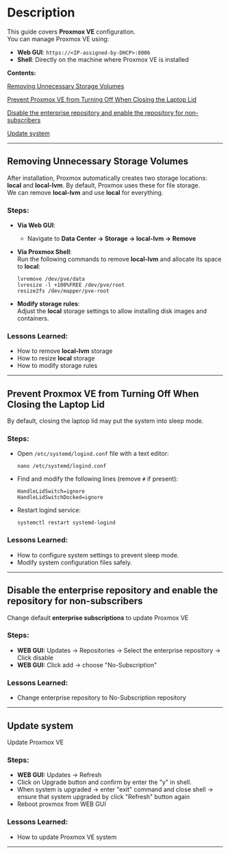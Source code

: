 # Description  
This guide covers **Proxmox VE** configuration.  
You can manage Proxmox VE using:  
- **Web GUI**: `https://<IP-assigned-by-DHCP>:8006`  
- **Shell**: Directly on the machine where Proxmox VE is installed


**Contents:**

[Removing Unnecessary Storage Volumes](https://github.com/sapan322/Raman-Cybersecurity-Portfolio/blob/main/Installation%20Configuration%20%20Guides/Proxmox%20VE/Configuration.md#removing-unnecessary-storage-volumes)
    
[Prevent Proxmox VE from Turning Off When Closing the Laptop Lid](https://github.com/sapan322/Raman-Cybersecurity-Portfolio/blob/main/Installation%20Configuration%20%20Guides/Proxmox%20VE/Configuration.md#prevent-proxmox-ve-from-turning-off-when-closing-the-laptop-lid)

[Disable the enterprise repository and enable the repository for non-subscribers](https://github.com/sapan322/Raman-Cybersecurity-Portfolio/blob/main/Installation%20Configuration%20%20Guides/Proxmox%20VE/Configuration.md#disable-the-enterprise-repository-and-enable-the-repository-for-non-subscribers)

[Update system](https://github.com/sapan322/Raman-Cybersecurity-Portfolio/blob/main/Installation%20Configuration%20%20Guides/Proxmox%20VE/Configuration.md#update-system) 

---
<!--- 
## NAME  

DESCRIPTION

### Steps:  

- STEP 1
- STEP 2
- STEP 3

### Lessons Learned:  
- LESSON 1  
- LESSON 2
- LESSON 3

---
--- --->

## Removing Unnecessary Storage Volumes  

After installation, Proxmox automatically creates two storage locations: **local** and **local-lvm**. By default, Proxmox uses these for file storage.  
We can remove **local-lvm** and use **local** for everything.  

### Steps:  

- **Via Web GUI**:  
  - Navigate to **Data Center → Storage → local-lvm → Remove**  

- **Via Proxmox Shell**:  
  Run the following commands to remove **local-lvm** and allocate its space to **local**:  

      lvremove /dev/pve/data  
      lvresize -l +100%FREE /dev/pve/root  
      resize2fs /dev/mapper/pve-root  

- **Modify storage rules**:  
  Adjust the **local** storage settings to allow installing disk images and containers.  

### Lessons Learned:  
- How to remove **local-lvm** storage  
- How to resize **local** storage  
- How to modify storage rules  

---

## Prevent Proxmox VE from Turning Off When Closing the Laptop Lid  

By default, closing the laptop lid may put the system into sleep mode.

### Steps:

- Open `/etc/systemd/logind.conf` file with a text editor:  

      nano /etc/systemd/logind.conf  

- Find and modify the following lines (remove `#` if present):  

      HandleLidSwitch=ignore  
      HandleLidSwitchDocked=ignore  

- Restart logind service:  

      systemctl restart systemd-logind
  
### Lessons Learned:  
- How to configure system settings to prevent sleep mode.
- Modify system configuration files safely.

---
 
## Disable the enterprise repository and enable the repository for non-subscribers 

Change default **enterprise subscriptions** to update Proxmox VE

### Steps:  

- **WEB GUI:** Updates -> Repositories -> Select the enterprise repository -> Click disable 
- **WEB GUI:** Click add -> choose "No-Subscription"

### Lessons Learned:  
- Change enterprise repository to No-Subscription repository

---

## Update system 

Update Proxmox VE

### Steps:  

- **WEB GUI:** Updates -> Refresh
- Click on Upgrade button and confirm by enter the "y" in shell.
- When system is upgraded -> enter "exit" command and close shell -> ensure that system upgraded by click "Refresh"
 button again
- Reboot proxmox from WEB GUI

### Lessons Learned:  
- How to update Proxmox VE system  

---
